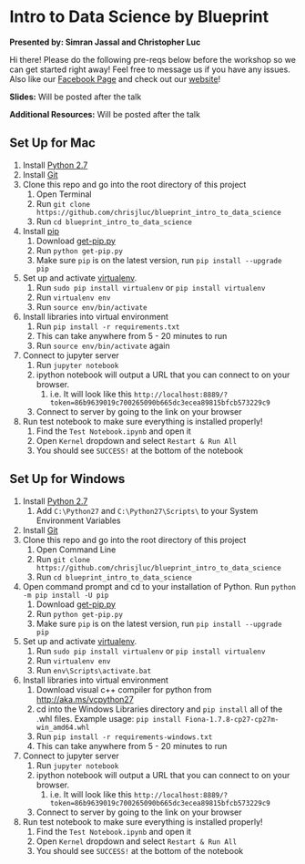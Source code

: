 # Intro to Data Science by Blueprint

**Presented by: Simran Jassal and Christopher Luc**

Hi there! Please do the following pre-reqs below before the workshop so we can get started right away! Feel free to message us if you have any issues. Also like our [Facebook Page](https://www.facebook.com/uwblueprint/) and check out our [website](https://www.uwblueprint.org/)!

**Slides:** Will be posted after the talk

**Additional Resources:** Will be posted after the talk

## Set Up for Mac

1. Install [Python 2.7](https://www.python.org/downloads/)
1. Install [Git](https://git-scm.com/book/en/v2/Getting-Started-Installing-Git)
1. Clone this repo and go into the root directory of this project
    1. Open Terminal
    1. Run `git clone https://github.com/chrisjluc/blueprint_intro_to_data_science`
    1. Run `cd blueprint_intro_to_data_science`
1. Install [pip](https://pip.pypa.io/en/stable/installing/)
    1. Download [get-pip.py](https://bootstrap.pypa.io/get-pip.py)
    1. Run `python get-pip.py`
    1. Make sure `pip` is on the latest version, run `pip install --upgrade pip`
1. Set up and activate [virtualenv](https://virtualenv.pypa.io/en/stable/installation/).
    1. Run `sudo pip install virtualenv` or `pip install virtualenv`
    1. Run `virtualenv env`
    1. Run `source env/bin/activate`
1. Install libraries into virtual environment
    1. Run `pip install -r requirements.txt`
    1. This can take anywhere from 5 - 20 minutes to run
    1. Run `source env/bin/activate` again
1. Connect to jupyter server
    1. Run `jupyter notebook`
    1. ipython notebook will output a URL that you can connect to on your browser.
        1. i.e. It will look like this `http://localhost:8889/?token=86b9639019c700265090b665dc3ecea89815bfcb573229c9`
    1. Connect to server by going to the link on your browser
1. Run test notebook to make sure everything is installed properly!
    1. Find the `Test Notebook.ipynb` and open it
    1. Open `Kernel` dropdown and select `Restart & Run All`
    1. You should see `SUCCESS!` at the bottom of the notebook


## Set Up for Windows

1. Install [Python 2.7](https://www.python.org/downloads/)
    1. Add `C:\Python27` and `C:\Python27\Scripts\` to your System Environment Variables
1. Install [Git](https://git-scm.com/book/en/v2/Getting-Started-Installing-Git)
1. Clone this repo and go into the root directory of this project
    1. Open Command Line
    1. Run `git clone https://github.com/chrisjluc/blueprint_intro_to_data_science`
    1. Run `cd blueprint_intro_to_data_science`
1. Open command prompt and cd to your installation of Python. Run `python -m pip install -U pip`
    1. Download [get-pip.py](https://bootstrap.pypa.io/get-pip.py)
    1. Run `python get-pip.py`
    1. Make sure `pip` is on the latest version, run `pip install --upgrade pip`
1. Set up and activate [virtualenv](https://virtualenv.pypa.io/en/stable/installation/).
    1. Run `sudo pip install virtualenv` or `pip install virtualenv`
    1. Run `virtualenv env`
    1. Run `env\Scripts\activate.bat`
1. Install libraries into virtual environment
    1. Download visual c++ compiler for python from http://aka.ms/vcpython27
    1. cd into the Windows Libraries directory and `pip install` all of the .whl files. Example usage: `pip install Fiona-1.7.8-cp27-cp27m-win_amd64.whl`
    1. Run `pip install -r requirements-windows.txt`
    1. This can take anywhere from 5 - 20 minutes to run
1. Connect to jupyter server
    1. Run `jupyter notebook`
    1. ipython notebook will output a URL that you can connect to on your browser.
        1. i.e. It will look like this `http://localhost:8889/?token=86b9639019c700265090b665dc3ecea89815bfcb573229c9`
    1. Connect to server by going to the link on your browser
1. Run test notebook to make sure everything is installed properly!
    1. Find the `Test Notebook.ipynb` and open it
    1. Open `Kernel` dropdown and select `Restart & Run All`
    1. You should see `SUCCESS!` at the bottom of the notebook
